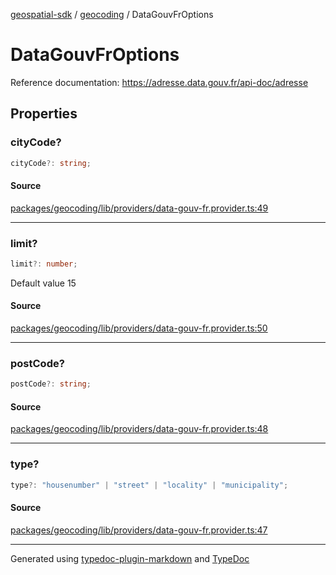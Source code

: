 [geospatial-sdk](../../index.md) / [geocoding](../index.md) / DataGouvFrOptions

# DataGouvFrOptions

Reference documentation: https://adresse.data.gouv.fr/api-doc/adresse

## Properties

### cityCode?

```ts
cityCode?: string;
```

#### Source

[packages/geocoding/lib/providers/data-gouv-fr.provider.ts:49](https://github.com/jahow/geospatial-sdk/blob/eda8b4f/packages/geocoding/lib/providers/data-gouv-fr.provider.ts#L49)

---

### limit?

```ts
limit?: number;
```

Default value 15

#### Source

[packages/geocoding/lib/providers/data-gouv-fr.provider.ts:50](https://github.com/jahow/geospatial-sdk/blob/eda8b4f/packages/geocoding/lib/providers/data-gouv-fr.provider.ts#L50)

---

### postCode?

```ts
postCode?: string;
```

#### Source

[packages/geocoding/lib/providers/data-gouv-fr.provider.ts:48](https://github.com/jahow/geospatial-sdk/blob/eda8b4f/packages/geocoding/lib/providers/data-gouv-fr.provider.ts#L48)

---

### type?

```ts
type?: "housenumber" | "street" | "locality" | "municipality";
```

#### Source

[packages/geocoding/lib/providers/data-gouv-fr.provider.ts:47](https://github.com/jahow/geospatial-sdk/blob/eda8b4f/packages/geocoding/lib/providers/data-gouv-fr.provider.ts#L47)

---

Generated using [typedoc-plugin-markdown](https://www.npmjs.com/package/typedoc-plugin-markdown) and [TypeDoc](https://typedoc.org/)

